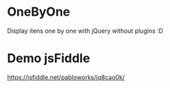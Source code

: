 # OneByOne
Display itens one by one with jQuery without plugins :D

# Demo jsFiddle
https://jsfiddle.net/pabloworks/jq8cao0k/
